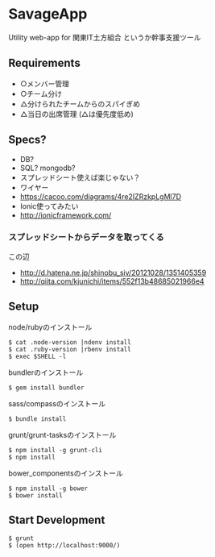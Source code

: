 # SavageApp
Utility web-app for 関東IT土方組合
というか幹事支援ツール

## Requirements
- ○メンバー管理
- ○チーム分け
- △分けられたチームからのスパイぎめ
- △当日の出席管理
(△は優先度低め)

## Specs?
- DB?
 - SQL? mongodb?
 - スプレッドシート使えば楽じゃない？
- ワイヤー
 - https://cacoo.com/diagrams/4re2IZRzkpLgMl7D
- Ionic使ってみたい
 - http://ionicframework.com/

### スプレッドシートからデータを取ってくる
この辺
- http://d.hatena.ne.jp/shinobu_siv/20121028/1351405359
- http://qiita.com/kjunichi/items/552f13b48685021966e4

## Setup

node/rubyのインストール
```
$ cat .node-version |ndenv install
$ cat .ruby-version |rbenv install
$ exec $SHELL -l
```

bundlerのインストール
```
$ gem install bundler
```

sass/compassのインストール
```
$ bundle install
```

grunt/grunt-tasksのインストール
```
$ npm install -g grunt-cli
$ npm install
```

bower_componentsのインストール
```
$ npm install -g bower
$ bower install
```

## Start Development
```
$ grunt
$ (open http://localhost:9000/)
```

